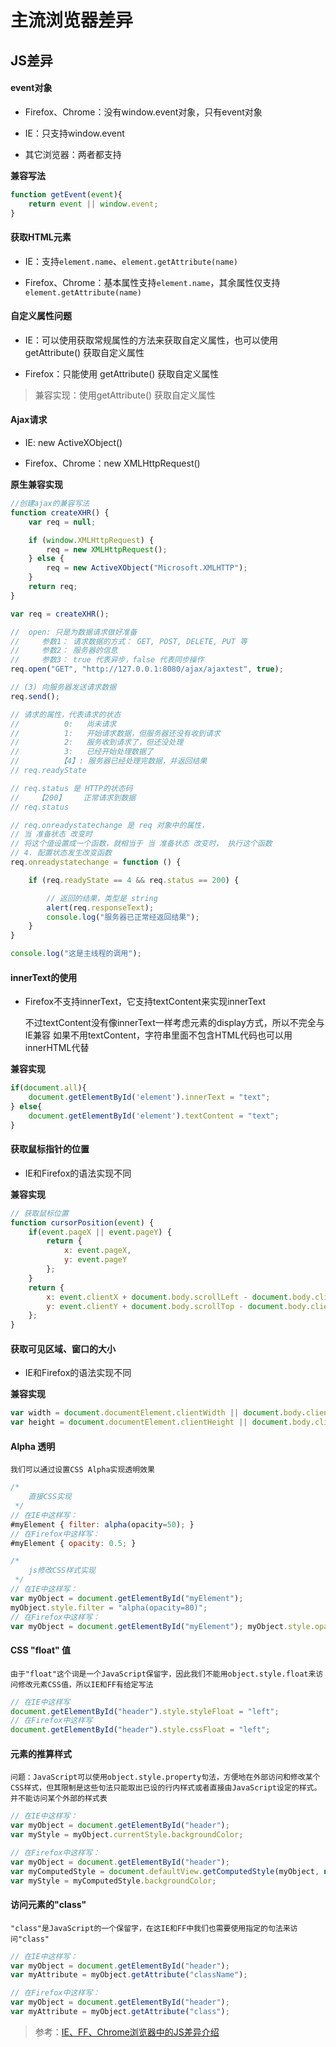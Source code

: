 # 主流浏览器差异

## JS差异

#### event对象

* Firefox、Chrome：没有window.event对象，只有event对象

* IE：只支持window.event

* 其它浏览器：两者都支持

**兼容写法**

``` js
function getEvent(event){
	return event || window.event;
}
```

#### 获取HTML元素

* IE：支持`element.name`、`element.getAttribute(name)` 

* Firefox、Chrome：基本属性支持`element.name`，其余属性仅支持`element.getAttribute(name)`

#### 自定义属性问题

* IE：可以使用获取常规属性的方法来获取自定义属性，也可以使用 getAttribute() 获取自定义属性

* Firefox：只能使用 getAttribute() 获取自定义属性

> 兼容实现：使用getAttribute() 获取自定义属性

#### Ajax请求

* IE: new ActiveXObject() 

* Firefox、Chrome：new XMLHttpRequest() 

**原生兼容实现**

``` js
//创建ajax的兼容写法
function createXHR() {
	var req = null;

	if (window.XMLHttpRequest) {
		req = new XMLHttpRequest();
	} else {
		req = new ActiveXObject("Microsoft.XMLHTTP");
	}
	return req;
}

var req = createXHR();

//  open: 只是为数据请求做好准备
//     参数1： 请求数据的方式： GET, POST, DELETE, PUT 等
//     参数2： 服务器的信息
//     参数3： true 代表异步，false 代表同步操作
req.open("GET", "http://127.0.0.1:8080/ajax/ajaxtest", true);

// (3) 向服务器发送请求数据
req.send();

// 请求的属性，代表请求的状态
//          0:   尚未请求
//          1:   开始请求数据，但服务器还没有收到请求
//          2:   服务收到请求了，但还没处理
//          3:   已经开始处理数据了
//         【4】: 服务器已经处理完数据，并返回结果
// req.readyState

// req.status 是 HTTP的状态码
//    【200】    正常请求到数据
// req.status

// req.onreadystatechange 是 req 对象中的属性，
// 当 准备状态 改变时
// 将这个值设置成一个函数，就相当于 当 准备状态 改变时， 执行这个函数
// 4. 配置状态发生改变函数
req.onreadystatechange = function () {

	if (req.readyState == 4 && req.status == 200) {

		// 返回的结果，类型是 string 
		alert(req.responseText);
		console.log("服务器已正常经返回结果");
	}
}

console.log("这是主线程的调用");
```

#### innerText的使用

* Firefox不支持innerText，它支持textContent来实现innerText

	不过textContent没有像innerText一样考虑元素的display方式，所以不完全与IE兼容
	如果不用textContent，字符串里面不包含HTML代码也可以用innerHTML代替

**兼容实现**

``` js
if(document.all){ 
	document.getElementById('element').innerText = "text"; 
} else{ 
	document.getElementById('element').textContent = "text"; 
} 
```

#### 获取鼠标指针的位置

* IE和Firefox的语法实现不同

**兼容实现**

``` js
// 获取鼠标位置
function cursorPosition(event) { 
	if(event.pageX || event.pageY) { 
		return {
			x: event.pageX, 
			y: event.pageY
		}; 
	} 
	return { 
		x: event.clientX + document.body.scrollLeft - document.body.clientLeft, 
		y: event.clientY + document.body.scrollTop - document.body.clientTop 
	}; 
} 
```

#### 获取可见区域、窗口的大小

* IE和Firefox的语法实现不同

**兼容实现**

``` js
var width = document.documentElement.clientWidth || document.body.clientWidth;
var height = document.documentElement.clientHeight || document.body.clientHeight;
```

#### Alpha 透明

	我们可以通过设置CSS Alpha实现透明效果

``` js
/* 
	直接CSS实现
 */
// 在IE中这样写： 
#myElement { filter: alpha(opacity=50); } 
// 在Firefox中这样写： 
#myElement { opacity: 0.5; } 

/* 
	js修改CSS样式实现
 */
// 在IE中这样写： 
var myObject = document.getElementById("myElement"); 
myObject.style.filter = "alpha(opacity=80)"; 
// 在Firefox中这样写： 
var myObject = document.getElementById("myElement"); myObject.style.opacity = "0.5"; 
```

#### CSS "float" 值

	由于"float"这个词是一个JavaScript保留字，因此我们不能用object.style.float来访问修改元素CSS值，所以IE和FF有给定写法

``` js
// 在IE中这样写
document.getElementById("header").style.styleFloat = "left"; 
// 在Firefox中这样写
document.getElementById("header").style.cssFloat = "left"; 
```

#### 元素的推算样式

	问题：JavaScript可以使用object.style.property句法，方便地在外部访问和修改某个CSS样式，但其限制是这些句法只能取出已设的行内样式或者直接由JavaScript设定的样式。并不能访问某个外部的样式表

``` js
// 在IE中这样写： 
var myObject = document.getElementById("header"); 
var myStyle = myObject.currentStyle.backgroundColor; 

// 在Firefox中这样写： 
var myObject = document.getElementById("header"); 
var myComputedStyle = document.defaultView.getComputedStyle(myObject, null); 
var myStyle = myComputedStyle.backgroundColor; 
```

#### 访问元素的"class"

	"class"是JavaScript的一个保留字，在这IE和FF中我们也需要使用指定的句法来访问"class"

``` js
// 在IE中这样写： 
var myObject = document.getElementById("header"); 
var myAttribute = myObject.getAttribute("className"); 

// 在Firefox中这样写： 
var myObject = document.getElementById("header"); 
var myAttribute = myObject.getAttribute("class");
```

> 参考：[IE、FF、Chrome浏览器中的JS差异介绍](https://www.jb51.net/article/40533.htm)
